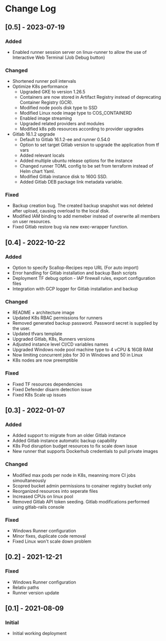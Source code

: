 # Change Log

## [0.5] - 2023-07-19
### Added
- Enabled runner session server on linux-runner to allow the use of Interactive Web Terminal (Job Debug button)

### Changed
- Shortened runner poll intervals
- Optimize K8s performance
    - Upgraded GKE to version 1.26.5
    - Containers are now stored in Artifact Registry instead of deprecating Container Registry (GCR).
    - Modified node pools disk type to SSD
    - Modified Linux node image type to COS_CONTAINERD
    - Enabled image streaming
    - Upgraded related providers and modules
    - Modified k8s pdb resources according to provider upgrades
- Gitlab 16.1.2 upgrade
    - Default to Gitlab 16.1.2-ee and runner 0.54.0
    - Option to set target Gitlab version to upgrade the application from tf vars    
    - Added relevant locals
    - Added multiple ubuntu release options for the instance
    - Changed runner TOML config to be set from terraform instead of Helm chart Yaml.
    - Modified Gitlab instance disk to 160G SSD.
    - Added Gitlab DEB package link metadata variable.
  
### Fixed
- Backup creation bug. The created backup snapshot was not deleted after upload, causing overload to the local disk.
- Modified IAM binding to add memeber instead of overwrite all members on user resources.
- Fixed Gitlab restore bug via new exec-wrapper function.  

## [0.4] - 2022-10-22
### Added
- Option to specify Scallop-Recipes repo URL (For auto import)
- Error handling for Gitlab installation and backup Bash scripts
- Deployment TF debug option - IAP firewall rules, export configuration files
- Integration with GCP logger for Gitlab installation and backup

### Changed
- README + architecture image
- Updated K8s RBAC permissions for runners
- Removed generated backup password. Password secret is supplied by the user.
- Updated tfvars template
- Upgraded Gitlab, K8s, Runners versions
- Adjusted instance level CI/CD variables names
- Upgraded Windows node pool machine type to 4 vCPU & 16GB RAM
- Now limiting concurrent jobs for 30 in Windows and 50 in Linux
- K8s nodes are now preemptible

### Fixed
- Fixed TF resources dependencies 
- Fixed Defender disarm detection issue
- Fixed K8s Scale up issues

## [0.3] - 2022-01-07
### Added
- Added support to migrate from an older Gitlab instance
- Added Gitlab instance automatic backup capability
- K8s Pod disruption budget resources to fix scale down issue
- New runner that supports Dockerhub credentials to pull private images

### Changed
- Modified max pods per node in K8s, meanning more CI jobs simoultaneously
- Scopred bucket admin permissions to conainer registry bucket only
- Reorganized resources into seperate files
- Increased CPUs on linux pool
- Removed Gitlab API token seeding. Gitlab modifications performed using gitlab-rails console

### Fixed
- Windows Runner configuration
- Minor fixes, duplicate code removal
- Fixed Linux won't scale down problem


## [0.2] - 2021-12-21
### Fixed
- Windows Runner configuration
- Relativ paths
- Runner version update


## [0.1] - 2021-08-09
### Initial
- Initial working deployment
